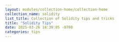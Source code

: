 ```yaml
---
layout: modules/collection-home/collection-home
collection_name: solidity
list_title: Collection of Solidity tips and tricks
title: "Solidity Tips"
date: 2025-03-26 18:39:05 -0700
categories: tips
---
```

